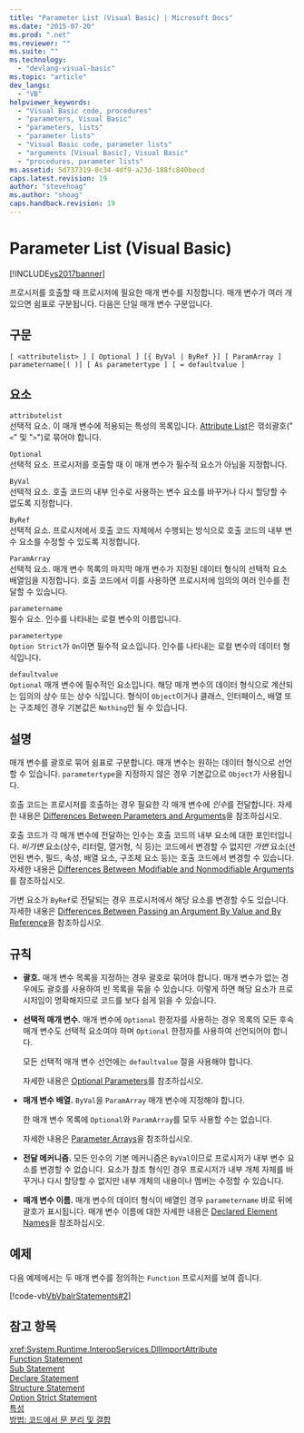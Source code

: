 ```yaml
---
title: "Parameter List (Visual Basic) | Microsoft Docs"
ms.date: "2015-07-20"
ms.prod: ".net"
ms.reviewer: ""
ms.suite: ""
ms.technology: 
  - "devlang-visual-basic"
ms.topic: "article"
dev_langs: 
  - "VB"
helpviewer_keywords: 
  - "Visual Basic code, procedures"
  - "parameters, Visual Basic"
  - "parameters, lists"
  - "parameter lists"
  - "Visual Basic code, parameter lists"
  - "arguments [Visual Basic], Visual Basic"
  - "procedures, parameter lists"
ms.assetid: 5d737319-0c34-4df9-a23d-188fc840becd
caps.latest.revision: 19
author: "stevehoag"
ms.author: "shoag"
caps.handback.revision: 19
---
```

# Parameter List (Visual Basic)
[!INCLUDE[vs2017banner](../../../visual-basic/developing-apps/includes/vs2017banner.md)]

프로시저를 호출할 때 프로시저에 필요한 매개 변수를 지정합니다.  매개 변수가 여러 개 있으면 쉼표로 구분됩니다.  다음은 단일 매개 변수 구문입니다.  
  
## 구문  
  
```  
[ <attributelist> ] [ Optional ] [{ ByVal | ByRef }] [ ParamArray ]   
parametername[( )] [ As parametertype ] [ = defaultvalue ]  
```  
  
## 요소  
 `attributelist`  
 선택적 요소.  이 매개 변수에 적용되는 특성의 목록입니다.  [Attribute List](../../../visual-basic/language-reference/statements/attribute-list.md)은 꺾쇠괄호\("`<`" 및 "`>`"\)로 묶어야 합니다.  
  
 `Optional`  
 선택적 요소.  프로시저를 호출할 때 이 매개 변수가 필수적 요소가 아님을 지정합니다.  
  
 `ByVal`  
 선택적 요소.  호출 코드의 내부 인수로 사용하는 변수 요소를 바꾸거나 다시 할당할 수 없도록 지정합니다.  
  
 `ByRef`  
 선택적 요소.  프로시저에서 호출 코드 자체에서 수행되는 방식으로 호출 코드의 내부 변수 요소를 수정할 수 있도록 지정합니다.  
  
 `ParamArray`  
 선택적 요소.  매개 변수 목록의 마지막 매개 변수가 지정된 데이터 형식의 선택적 요소 배열임을 지정합니다.  호출 코드에서 이를 사용하면 프로시저에 임의의 여러 인수를 전달할 수 있습니다.  
  
 `parametername`  
 필수 요소.  인수를 나타내는 로컬 변수의 이름입니다.  
  
 `parametertype`  
 `Option Strict`가 `On`이면 필수적 요소입니다.  인수를 나타내는 로컬 변수의 데이터 형식입니다.  
  
 `defaultvalue`  
 `Optional` 매개 변수에 필수적인 요소입니다.  해당 매개 변수의 데이터 형식으로 계산되는 임의의 상수 또는 상수 식입니다.  형식이 `Object`이거나 클래스, 인터페이스, 배열 또는 구조체인 경우 기본값은 `Nothing`만 될 수 있습니다.  
  
## 설명  
 매개 변수를 괄호로 묶어 쉼표로 구분합니다.  매개 변수는 원하는 데이터 형식으로 선언할 수 있습니다.  `parametertype`을 지정하지 않은 경우 기본값으로 `Object`가 사용됩니다.  
  
 호출 코드는 프로시저를 호출하는 경우 필요한 각 매개 변수에 *인수*를 전달합니다.  자세한 내용은 [Differences Between Parameters and Arguments](../../../visual-basic/programming-guide/language-features/procedures/differences-between-parameters-and-arguments.md)을 참조하십시오.  
  
 호출 코드가 각 매개 변수에 전달하는 인수는 호출 코드의 내부 요소에 대한 포인터입니다.  *비가변* 요소\(상수, 리터럴, 열거형, 식 등\)는 코드에서 변경할 수 없지만  *가변* 요소\(선언된 변수, 필드, 속성, 배열 요소, 구조체 요소 등\)는 호출 코드에서 변경할 수 있습니다.  자세한 내용은 [Differences Between Modifiable and Nonmodifiable Arguments](../../../visual-basic/programming-guide/language-features/procedures/differences-between-modifiable-and-nonmodifiable-arguments.md)를 참조하십시오.  
  
 가변 요소가 `ByRef`로 전달되는 경우 프로시저에서 해당 요소를 변경할 수도 있습니다.  자세한 내용은 [Differences Between Passing an Argument By Value and By Reference](../../../visual-basic/programming-guide/language-features/procedures/differences-between-passing-an-argument-by-value-and-by-reference.md)을 참조하십시오.  
  
## 규칙  
  
-   **괄호.** 매개 변수 목록을 지정하는 경우 괄호로 묶어야 합니다.  매개 변수가 없는 경우에도 괄호를 사용하여 빈 목록을 묶을 수 있습니다.  이렇게 하면 해당 요소가 프로시저임이 명확해지므로 코드를 보다 쉽게 읽을 수 있습니다.  
  
-   **선택적 매개 변수.** 매개 변수에 `Optional` 한정자를 사용하는 경우 목록의 모든 후속 매개 변수도 선택적 요소여야 하며 `Optional` 한정자를 사용하여 선언되어야 합니다.  
  
     모든 선택적 매개 변수 선언에는 `defaultvalue` 절을 사용해야 합니다.  
  
     자세한 내용은 [Optional Parameters](../../../visual-basic/programming-guide/language-features/procedures/optional-parameters.md)를 참조하십시오.  
  
-   **매개 변수 배열.** `ByVal`을 `ParamArray` 매개 변수에 지정해야 합니다.  
  
     한 매개 변수 목록에 `Optional`와 `ParamArray`를 모두 사용할 수는 없습니다.  
  
     자세한 내용은 [Parameter Arrays](../../../visual-basic/programming-guide/language-features/procedures/parameter-arrays.md)을 참조하십시오.  
  
-   **전달 메커니즘.** 모든 인수의 기본 메커니즘은 `ByVal`이므로 프로시저가 내부 변수 요소를 변경할 수 없습니다.  요소가 참조 형식인 경우 프로시저가 내부 개체 자체를 바꾸거나 다시 할당할 수 없지만 내부 개체의 내용이나 멤버는 수정할 수 있습니다.  
  
-   **매개 변수 이름.** 매개 변수의 데이터 형식이 배열인 경우 `parametername` 바로 뒤에 괄호가 표시됩니다.  매개 변수 이름에 대한 자세한 내용은 [Declared Element Names](../../../visual-basic/programming-guide/language-features/declared-elements/declared-element-names.md)을 참조하십시오.  
  
## 예제  
 다음 예제에서는 두 매개 변수를 정의하는 `Function` 프로시저를 보여 줍니다.  
  
 [!code-vb[VbVbalrStatements#2](../../../visual-basic/language-reference/error-messages/codesnippet/VisualBasic/parameter-list_1.vb)]  
  
## 참고 항목  
 <xref:System.Runtime.InteropServices.DllImportAttribute>   
 [Function Statement](../../../visual-basic/language-reference/statements/function-statement.md)   
 [Sub Statement](../../../visual-basic/language-reference/statements/sub-statement.md)   
 [Declare Statement](../../../visual-basic/language-reference/statements/declare-statement.md)   
 [Structure Statement](../../../visual-basic/language-reference/statements/structure-statement.md)   
 [Option Strict Statement](../../../visual-basic/language-reference/statements/option-strict-statement.md)   
 [특성](../Topic/Attributes%20\(C%23%20and%20Visual%20Basic\).md)   
 [방법: 코드에서 문 분리 및 결합](../../../visual-basic/programming-guide/program-structure/how-to-break-and-combine-statements-in-code.md)